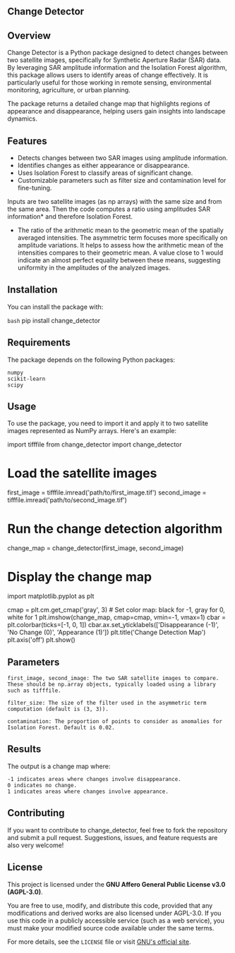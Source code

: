 ## Change Detector

## Overview

Change Detector is a Python package designed to detect changes between two satellite images, specifically for Synthetic Aperture Radar (SAR) data. By leveraging SAR amplitude information and the Isolation Forest algorithm, this package allows users to identify areas of change effectively. It is particularly useful for those working in remote sensing, environmental monitoring, agriculture, or urban planning.

The package returns a detailed change map that highlights regions of appearance and disappearance, helping users gain insights into landscape dynamics.

## Features

- Detects changes between two SAR images using amplitude information.
- Identifies changes as either appearance or disappearance.
- Uses Isolation Forest to classify areas of significant change.
- Customizable parameters such as filter size and contamination level for fine-tuning.

Inputs are two satellite images (as np arrays) with the same size and from the same area. Then the code computes a ratio using amplitudes SAR information* and therefore Isolation Forest.

* The ratio of the arithmetic mean to the geometric mean of the spatially averaged intensities. The asymmetric term focuses more specifically on amplitude variations.
It helps to assess how the arithmetic mean of the intensities compares to their geometric mean. A value close to 1 would indicate an almost perfect equality between these means, suggesting uniformity in the amplitudes of the analyzed images.

## Installation

You can install the package with:

```bash```
pip install change_detector

## Requirements

The package depends on the following Python packages:

    numpy
    scikit-learn
    scipy

## Usage

To use the package, you need to import it and apply it to two satellite images represented as NumPy arrays. Here's an example:

import tifffile
from change_detector import change_detector

# Load the satellite images
first_image = tifffile.imread('path/to/first_image.tif')
second_image = tifffile.imread('path/to/second_image.tif')

# Run the change detection algorithm
change_map = change_detector(first_image, second_image)

# Display the change map
import matplotlib.pyplot as plt

cmap = plt.cm.get_cmap('gray', 3)  # Set color map: black for -1, gray for 0, white for 1
plt.imshow(change_map, cmap=cmap, vmin=-1, vmax=1)
cbar = plt.colorbar(ticks=[-1, 0, 1])
cbar.ax.set_yticklabels(['Disappearance (-1)', 'No Change (0)', 'Appearance (1)'])
plt.title('Change Detection Map')
plt.axis('off')
plt.show()


## Parameters

    first_image, second_image: The two SAR satellite images to compare. These should be np.array objects, typically loaded using a library such as tifffile.

    filter_size: The size of the filter used in the asymmetric term computation (default is (3, 3)).

    contamination: The proportion of points to consider as anomalies for Isolation Forest. Default is 0.02.

## Results

The output is a change map where:

    -1 indicates areas where changes involve disappearance.
    0 indicates no change.
    1 indicates areas where changes involve appearance.

## Contributing

If you want to contribute to change_detector, feel free to fork the repository and submit a pull request. Suggestions, issues, and feature requests are also very welcome!

## License

This project is licensed under the **GNU Affero General Public License v3.0 (AGPL-3.0)**.

You are free to use, modify, and distribute this code, provided that any modifications and derived works are also licensed under AGPL-3.0. If you use this code in a publicly accessible service (such as a web service), you must make your modified source code available under the same terms.

For more details, see the `LICENSE` file or visit [GNU's official site](https://www.gnu.org/licenses/agpl-3.0.en.html).
